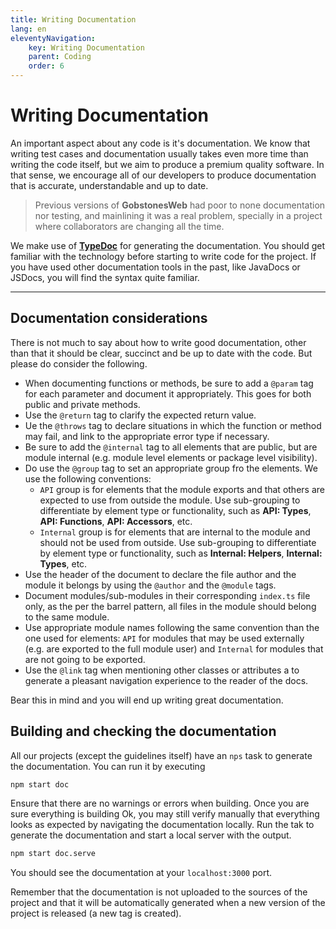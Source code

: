 ```yaml
---
title: Writing Documentation
lang: en
eleventyNavigation:
    key: Writing Documentation
    parent: Coding
    order: 6
---
```


# Writing Documentation

An important aspect about any code is it's documentation. We know that writing test cases and documentation usually takes even more time than writing the code itself, but we aim to produce a premium quality software. In that sense, we encourage all of our developers to produce documentation that is accurate, understandable and up to date.

> Previous versions of **GobstonesWeb** had poor to none documentation
> nor testing, and mainlining it was a real problem, specially in a project
> where collaborators are changing all the time.

We make use of [**TypeDoc**](https://typedoc.org) for generating the documentation. You should get familiar with the technology before starting to write code for the project. If you have used other documentation tools in the past, like JavaDocs or JSDocs, you will find the syntax quite familiar.

---------------------------------------------------------------------

## Documentation considerations

There is not much to say about how to write good documentation, other than that it should be clear, succinct and be up to date with the code. But please do consider the following.

* When documenting functions or methods, be sure to add a `@param` tag for each parameter and document it appropriately. This goes for both public and private methods.
* Use the `@return` tag to clarify the expected return value.
* Ue the `@throws` tag to declare situations in which the function or method may fail, and link to the appropriate error type if necessary.
* Be sure to add the `@internal` tag to all elements that are public, but are module internal (e.g. module level elements or package level visibility).
* Do use the `@group` tag to set an appropriate group fro the elements. We use the following conventions:
    * `API` group is for elements that the module exports and that others are expected to use from outside the module. Use sub-grouping to differentiate by element type or functionality, such as **API: Types**, **API: Functions**, **API: Accessors**, etc.
    * `Internal` group is for elements that are internal to the module and should not be used from outside. Use sub-grouping to differentiate by element type or functionality, such as **Internal: Helpers**, **Internal: Types**, etc.
* Use the header of the document to declare the file author and the module it belongs by using the `@author` and the `@module` tags.
* Document modules/sub-modules in their corresponding `index.ts` file only, as the per the barrel pattern, all files in the module should belong to the same module.
* Use appropriate module names following the same convention than the one used for elements: `API` for modules that may be used externally (e.g. are exported to the full module user) and `Internal` for modules that are not going to be exported.
* Use the `@link` tag when mentioning other classes or attributes a to generate a pleasant navigation experience to the reader of the docs.

Bear this in mind and you will end up writing great documentation.

## Building and checking the documentation

All our projects (except the guidelines itself) have an `nps` task to generate the documentation. You can run it by executing

```sh
npm start doc
```

Ensure that there are no warnings or errors when building. Once you are sure everything is building Ok, you may still verify manually that everything looks as expected by navigating the documentation locally. Run the tak to generate the documentation and start a local server with the output.

```sh
npm start doc.serve
```

You should see the documentation at your `localhost:3000` port.

Remember that the documentation is not uploaded to the sources of the project and that it will be automatically generated when a new version of the project is released (a new tag is created).
